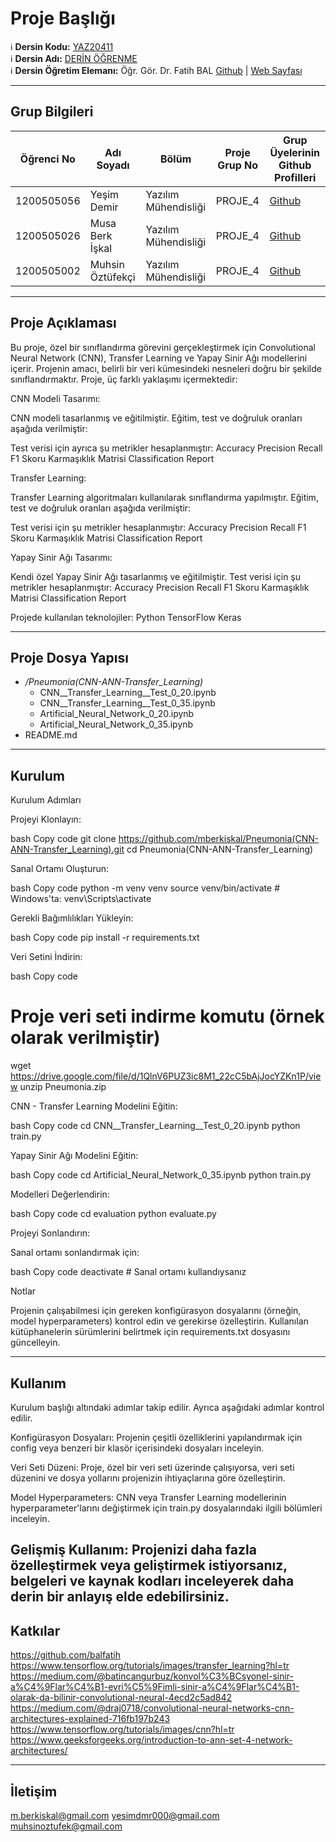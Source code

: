 # Proje Başlığı

:information_source: **Dersin Kodu:** [YAZ20411](https://ebp.klu.edu.tr/Ders/dersDetay/YAZ20411/716026/tr)  
:information_source: **Dersin Adı:** [DERİN ÖĞRENME](https://ebp.klu.edu.tr/Ders/dersDetay/YAZ20411/716026/tr)  
:information_source: **Dersin Öğretim Elemanı:** Öğr. Gör. Dr. Fatih BAL  [Github](https://github.com/balfatih)   |    [Web Sayfası](https://balfatih.github.io/)
   
---

## Grup Bilgileri

| Öğrenci No | Adı Soyadı           | Bölüm          		   | Proje Grup No | Grup Üyelerinin Github Profilleri                 |
|------------|----------------------|--------------------------|---------------|---------------------------------------------------|
| 1200505056 | Yeşim Demir			| Yazılım Mühendisliği     | PROJE_4       | [Github](https://github.com/yesimdemir)     |
| 1200505026 | Musa Berk İşkal      | Yazılım Mühendisliği     | PROJE_4       | [Github](https://github.com/mberkiskal)     |
| 1200505002 | Muhsin Öztüfekçi     | Yazılım Mühendisliği     | PROJE_4       | [Github](https://github.com/MuhsinOztufekci)     |

---

## Proje Açıklaması

Bu proje, özel bir sınıflandırma görevini gerçekleştirmek için Convolutional Neural Network (CNN), Transfer Learning ve Yapay Sinir Ağı modellerini içerir. 
Projenin amacı, belirli bir veri kümesindeki nesneleri doğru bir şekilde sınıflandırmaktır.
Proje, üç farklı yaklaşımı içermektedir:

CNN Modeli Tasarımı:

CNN modeli tasarlanmış ve eğitilmiştir.
Eğitim, test ve doğruluk oranları aşağıda verilmiştir:

Test verisi için ayrıca şu metrikler hesaplanmıştır:
Accuracy
Precision
Recall
F1 Skoru
Karmaşıklık Matrisi
Classification Report

Transfer Learning:

Transfer Learning algoritmaları kullanılarak sınıflandırma yapılmıştır.
Eğitim, test ve doğruluk oranları aşağıda verilmiştir:

Test verisi için şu metrikler hesaplanmıştır:
Accuracy
Precision
Recall
F1 Skoru
Karmaşıklık Matrisi
Classification Report

Yapay Sinir Ağı Tasarımı:

Kendi özel Yapay Sinir Ağı tasarlanmış ve eğitilmiştir.
Test verisi için şu metrikler hesaplanmıştır:
Accuracy
Precision
Recall
F1 Skoru
Karmaşıklık Matrisi
Classification Report

Projede kullanılan teknolojiler: 
Python
TensorFlow
Keras


---

## Proje Dosya Yapısı

- */Pneumonia(CNN-ANN-Transfer_Learning)*
  - CNN__Transfer_Learning__Test_0_20.ipynb 
  - CNN__Transfer_Learning__Test_0_35.ipynb
  - Artificial_Neural_Network_0_20.ipynb
  - Artificial_Neural_Network_0_35.ipynb
- README.md


---

## Kurulum

Kurulum Adımları

Projeyi Klonlayın:

bash
Copy code
git clone https://github.com/mberkiskal/Pneumonia(CNN-ANN-Transfer_Learning).git
cd Pneumonia(CNN-ANN-Transfer_Learning)

Sanal Ortamı Oluşturun:

bash
Copy code
python -m venv venv
source venv/bin/activate   # Windows'ta: venv\Scripts\activate

Gerekli Bağımlılıkları Yükleyin:

bash
Copy code
pip install -r requirements.txt

Veri Setini İndirin:

bash
Copy code

# Proje veri seti indirme komutu (örnek olarak verilmiştir)
wget https://drive.google.com/file/d/1QlnV6PUZ3ic8M1_22cC5bAjJocYZKn1P/view
unzip Pneumonia.zip

CNN - Transfer Learning Modelini Eğitin:

bash
Copy code
cd CNN__Transfer_Learning__Test_0_20.ipynb
python train.py

Yapay Sinir Ağı Modelini Eğitin:

bash
Copy code
cd Artificial_Neural_Network_0_35.ipynb
python train.py

Modelleri Değerlendirin:

bash
Copy code
cd evaluation
python evaluate.py

Projeyi Sonlandırın:

Sanal ortamı sonlandırmak için:

bash
Copy code
deactivate   # Sanal ortamı kullandıysanız

Notlar

Projenin çalışabilmesi için gereken konfigürasyon dosyalarını (örneğin, model hyperparameters) kontrol edin ve gerekirse özelleştirin.
Kullanılan kütüphanelerin sürümlerini belirtmek için requirements.txt dosyasını güncelleyin.

---

## Kullanım

Kurulum başlığı altındaki adımlar takip edilir. Ayrıca aşağıdaki adımlar kontrol edilir.

Konfigürasyon Dosyaları:
Projenin çeşitli özelliklerini yapılandırmak için config veya benzeri bir klasör içerisindeki dosyaları inceleyin.

Veri Seti Düzeni:
Proje, özel bir veri seti üzerinde çalışıyorsa, veri seti düzenini ve dosya yollarını projenizin ihtiyaçlarına göre özelleştirin.

Model Hyperparameters:
CNN veya Transfer Learning modellerinin hyperparameter'larını değiştirmek için train.py dosyalarındaki ilgili bölümleri inceleyin.

Gelişmiş Kullanım:
Projenizi daha fazla özelleştirmek veya geliştirmek istiyorsanız, belgeleri ve kaynak kodları inceleyerek daha derin bir anlayış elde edebilirsiniz.
---

## Katkılar

https://github.com/balfatih
https://www.tensorflow.org/tutorials/images/transfer_learning?hl=tr
https://medium.com/@batincangurbuz/konvol%C3%BCsyonel-sinir-a%C4%9Flar%C4%B1-evri%C5%9Fimli-sinir-a%C4%9Flar%C4%B1-olarak-da-bilinir-convolutional-neural-4ecd2c5ad842
https://medium.com/@draj0718/convolutional-neural-networks-cnn-architectures-explained-716fb197b243
https://www.tensorflow.org/tutorials/images/cnn?hl=tr
https://www.geeksforgeeks.org/introduction-to-ann-set-4-network-architectures/

---

## İletişim

m.berkiskal@gmail.com
yesimdmr000@gmail.com 
muhsinoztufek@gmail.com 

